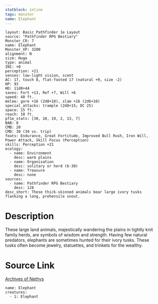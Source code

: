 ```yaml
---
statblock: inline
tags: monster
name: Elephant
---
```

```statblock
layout: Basic Pathfinder 1e Layout
source: "Pathfinder RPG Bestiary"
Monster_CR: 7
name: Elephant
Monster_XP: 3200
alignment: N
size: Huge
type: animal
INI: +0
perception: +21
senses: low-light vision, scent
AC: 17, touch 8, flat-footed 17 (natural +9, size -2)
HP: 93
HD: 11d8+44
saves: Fort +13, Ref +7, Will +6
speed: 40 ft.
melee: gore +16 (2d8+10), slam +16 (2d6+10)
special_attacks: trample (2d8+15; DC 25)
space: 15 ft.
reach: 10 ft.
pf1e_stats: [30, 10, 19, 2, 13, 7]
BAB: 8
CMB: 20
CMD: 30 (34 vs. trip)
feats: Endurance, Great Fortitude, Improved Bull Rush, Iron Will, Power Attack, Skill Focus (Perception)
skills: Perception +21
ecology:
  - name: Environment
    desc: warm plains
  - name: Organisation
    desc: solitary or herd (6-30)
  - name: Treasure
    desc: none
sources:
  - name: Pathfinder RPG Bestiary
    desc: 128
desc_short: These thick-skinned animals bear large ivory tusks flanking a long, prehensile snout.
```
# Description
These large land animals, majestically wandering the plains in tightly knit family herds, are symbols of wisdom and strength. Having few natural predators, elephants are sometimes hunted for their ivory tusks. These tusks often become jewelry, statuettes, and trinkets for the wealthy.
# Source Link
[Archives of Nethys](https://aonprd.com/MonsterDisplay.aspx?ItemName=Elephant)
```encounter-table
name: Elephant
creatures:
  - 1: Elephant
```
